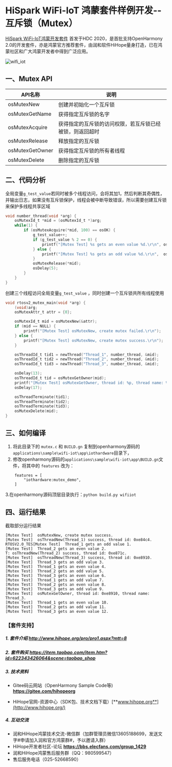 # HiSpark WiFi-IoT 鸿蒙套件样例开发--互斥锁（Mutex）

[HiSpark WiFi-IoT鸿蒙开发套件](https://item.taobao.com/item.htm?spm=a1z10.1-c-s.w5003-23341819265.1.bf644a82Da9PZK&id=622343426064&scene=taobao_shop) 首发于HDC 2020，是首批支持OpenHarmony 2.0的开发套件，亦是鸿蒙官方推荐套件，由润和软件HiHope量身打造，已在鸿蒙社区和广大鸿蒙开发者中得到广泛应用。

![wifi_iot](https://gitee.com/hihopeorg/hispark-hm-pegasus/raw/master/docs/figures/wifi_iot.png)

## 一、Mutex API

| API名称         | 说明                                                     |
| --------------- | -------------------------------------------------------- |
| osMutexNew      | 创建并初始化一个互斥锁                                   |
| osMutexGetName  | 获得指定互斥锁的名字                                     |
| osMutexAcquire  | 获得指定的互斥锁的访问权限，若互斥锁已经被锁，则返回超时 |
| osMutexRelease  | 释放指定的互斥锁                                         |
| osMutexGetOwner | 获得指定互斥锁的所有者线程                               |
| osMutexDelete   | 删除指定的互斥锁                                         |

## 二、代码分析

全局变量`g_test_value`若同时被多个线程访问，会将其加1，然后判断其奇偶性，并输出日志，如果没有互斥锁保护，线程会被中断导致错误，所以需要创建互斥锁来保护多线程共享区域

```c
void number_thread(void *arg) {
    osMutexId_t *mid = (osMutexId_t *)arg;
    while(1) {
        if (osMutexAcquire(*mid, 100) == osOK) {
            g_test_value++;
            if (g_test_value % 2 == 0) {
                printf("[Mutex Test] %s gets an even value %d.\r\n", osThreadGetName(osThreadGetId()), g_test_value);
            } else {
                printf("[Mutex Test] %s gets an odd value %d.\r\n",  osThreadGetName(osThreadGetId()), g_test_value);
            }
            osMutexRelease(*mid);
            osDelay(5);
        }
    }
}
```

创建三个线程访问全局变量`g_test_value` ，同时创建一个互斥锁共所有线程使用

```c
void rtosv2_mutex_main(void *arg) {
    (void)arg;
    osMutexAttr_t attr = {0};

    osMutexId_t mid = osMutexNew(&attr);
    if (mid == NULL) {
        printf("[Mutex Test] osMutexNew, create mutex failed.\r\n");
    } else {
        printf("[Mutex Test] osMutexNew, create mutex success.\r\n");
    }

    osThreadId_t tid1 = newThread("Thread_1", number_thread, &mid);
    osThreadId_t tid2 = newThread("Thread_2", number_thread, &mid);
    osThreadId_t tid3 = newThread("Thread_3", number_thread, &mid);

    osDelay(13);
    osThreadId_t tid = osMutexGetOwner(mid);
    printf("[Mutex Test] osMutexGetOwner, thread id: %p, thread name: %s.\r\n", tid, osThreadGetName(tid));
    osDelay(17);

    osThreadTerminate(tid1);
    osThreadTerminate(tid2);
    osThreadTerminate(tid3);
    osMutexDelete(mid);
}
```



## 三、如何编译

1. 将此目录下的 `mutex.c` 和 `BUILD.gn` 复制到openharmony源码的`applications\sample\wifi-iot\app\iothardware`目录下，
2. 修改openharmony源码的`applications\sample\wifi-iot\app\BUILD.gn`文件，将其中的 `features` 改为：

```
    features = [
        "iothardware:mutex_demo",
    ]
```

   3.在openharmony源码顶层目录执行：`python build.py wifiiot`

## 四、运行结果

截取部分运行结果

```
[Mutex Test]  osMutexNew, create mutex success.
[Mutex Test]  osThreadNew(Thread_1) success, thread id: 0xe84c4.
RTOSV2.0_TES[Mutex Test]  Thread_1 gets an odd value 1.
[Mutex Test]  Thread_2 gets an even value 2.
T: osThreadNew(Thread_2) success, thread id: 0xe871c.
[Mutex Test]  osThreadNew(Thread_3) success, thread id: 0xe8910.
[Mutex Test]  Thread_3 gets an odd value 3.
[Mutex Test]  Thread_1 gets an even value 4.
[Mutex Test]  Thread_2 gets an odd value 5.
[Mutex Test]  Thread_3 gets an even value 6.
[Mutex Test]  Thread_1 gets an odd value 7.
[Mutex Test]  Thread_2 gets an even value 8.
[Mutex Test]  Thread_3 gets an odd value 9.
[Mutex Test]  osMutexGetOwner, thread id: 0xe8910, thread name: Thread_3.
[Mutex Test]  Thread_1 gets an even value 10.
[Mutex Test]  Thread_2 gets an odd value 11.
[Mutex Test]  Thread_3 gets an even value 12.
```

### 【套件支持】

##### 1. 套件介绍  http://www.hihope.org/pro/pro1.aspx?mtt=8

##### 2. 套件购买  https://item.taobao.com/item.htm?id=622343426064&scene=taobao_shop

##### 3. 技术资料

- Gitee码云网站（OpenHarmony Sample Code等) **https://gitee.com/hihopeorg**

- HiHope官网-资源中心（SDK包、技术文档下载）[**www.hihope.org**](http://www.hihope.org/)

##### 4. 互动交流

- 润和HiHope鸿蒙技术交流-微信群（加群管理员微信13605188699，发送文字#申请加入润和官方鸿蒙群#，予以邀请入群）
- HiHope开发者社区-论坛 **https://bbs.elecfans.com/group_1429**
- 润和HiHope鸿蒙售后服务群（QQ：980599547）
- 售后服务电话（025-52668590）

